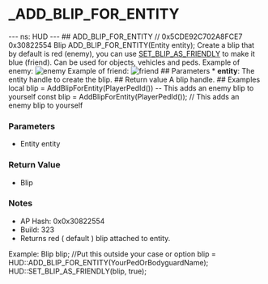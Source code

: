 # _ADD_BLIP_FOR_ENTITY

--- ns: HUD --- ## ADD_BLIP_FOR_ENTITY  // 0x5CDE92C702A8FCE7 0x30822554 Blip ADD_BLIP_FOR_ENTITY(Entity entity);  Create a blip that by default is red (enemy), you can use [SET_BLIP_AS_FRIENDLY](#_0xC6F43D0E) to make it blue (friend). Can be used for objects, vehicles and peds.  Example of enemy: ![enemy](https://i.imgur.com/fl78svv.png) Example of friend: ![friend](https://i.imgur.com/Q16ho5d.png)  ## Parameters * **entity**: The entity handle to create the blip.  ## Return value A blip handle.  ## Examples local blip = AddBlipForEntity(PlayerPedId()) -- This adds an enemy blip to yourself  const blip = AddBlipForEntity(PlayerPedId()); // This adds an enemy blip to yourself

### Parameters
* Entity entity

### Return Value
* Blip

### Notes
* AP Hash: 0x0x30822554
* Build: 323
* Returns red ( default ) blip attached to entity.

Example:
Blip blip; //Put this outside your case or option
blip = HUD::ADD_BLIP_FOR_ENTITY(YourPedOrBodyguardName);
HUD::SET_BLIP_AS_FRIENDLY(blip, true);

